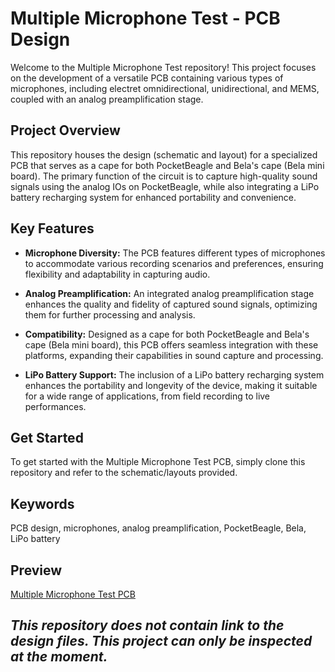 # Multiple Microphone Test - PCB Design

Welcome to the Multiple Microphone Test repository! This project focuses on the development of a versatile PCB containing various types of microphones, including electret omnidirectional, unidirectional, and MEMS, coupled with an analog preamplification stage.

## Project Overview

This repository houses the design (schematic and layout) for a specialized PCB that serves as a cape for both PocketBeagle and Bela's cape (Bela mini board). The primary function of the circuit is to capture high-quality sound signals using the analog IOs on PocketBeagle, while also integrating a LiPo battery recharging system for enhanced portability and convenience.

## Key Features

- **Microphone Diversity:** The PCB features different types of microphones to accommodate various recording scenarios and preferences, ensuring flexibility and adaptability in capturing audio.

- **Analog Preamplification:** An integrated analog preamplification stage enhances the quality and fidelity of captured sound signals, optimizing them for further processing and analysis.

- **Compatibility:** Designed as a cape for both PocketBeagle and Bela's cape (Bela mini board), this PCB offers seamless integration with these platforms, expanding their capabilities in sound capture and processing.

- **LiPo Battery Support:** The inclusion of a LiPo battery recharging system enhances the portability and longevity of the device, making it suitable for a wide range of applications, from field recording to live performances.


## Get Started

To get started with the Multiple Microphone Test PCB, simply clone this repository and refer to the schematic/layouts provided.

## Keywords

PCB design, microphones, analog preamplification, PocketBeagle, Bela, LiPo battery

## Preview
[Multiple Microphone Test PCB](top.jpg)

## *This repository does not contain link to the design files. This project can only be inspected at the moment.*
